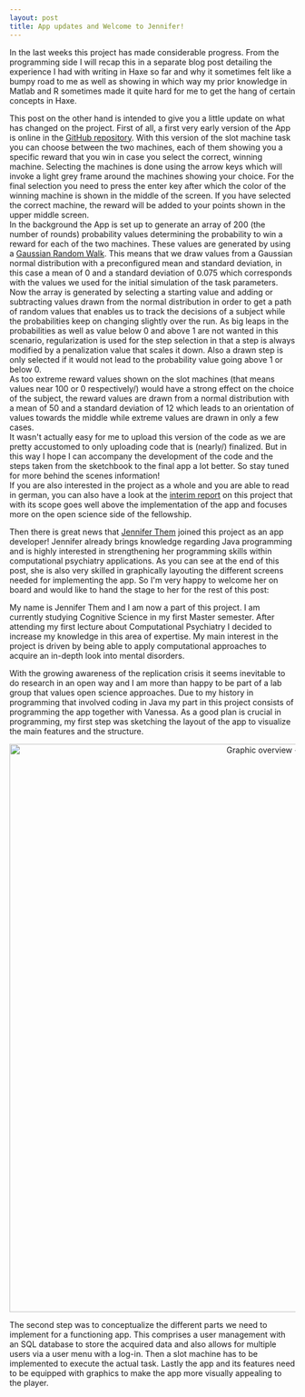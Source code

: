 ```yaml
---
layout: post
title: App updates and Welcome to Jennifer!
---
```


In the last weeks this project has made considerable progress. From the programming side I will recap this in a separate blog post detailing the experience I had with writing in Haxe so far and why it sometimes felt like a bumpy road to me as well as showing in which way my prior knowledge in Matlab and R sometimes made it quite hard for me to get the hang of certain concepts in Haxe.

This post on the other hand is intended to give you a little update on what has changed on the project. First of all, a first very early version of the App is online in the [GitHub repository](https://github.com/VTeckentrup/mind-mosaic/tree/master/App). With this version of the slot machine task you can choose between the two machines, each of them showing you a specific reward that you win in case you select the correct, winning machine. Selecting the machines is done using the arrow keys which will invoke a light grey frame around the machines showing your choice. For the final selection you need to press the enter key after which the color of the winning machine is shown in the middle of the screen. If you have selected the correct machine, the reward will be added to your points shown in the upper middle screen.  
In the background the App is set up to generate an array of 200 (the number of rounds) probability values determining the probability to win a reward for each of the two machines. These values are generated by using a [Gaussian Random Walk](https://en.wikipedia.org/wiki/Random_walk). This means that we draw values from a Gaussian normal distribution with a preconfigured mean and standard deviation, in this case a mean of 0 and a standard deviation of 0.075 which corresponds with the values we used for the initial simulation of the task parameters. Now the array is generated by selecting a starting value and adding or subtracting values drawn from the normal distribution in order to get a path of random values that enables us to track the decisions of a subject while the probabilities keep on changing slightly over the run. As big leaps in the probabilities as well as value below 0 and above 1 are not wanted in this scenario, regularization is used for the step selection in that a step is always modified by a penalization value that scales it down. Also a drawn step is only selected if it would not lead to the probability value going above 1 or below 0.  
As too extreme reward values shown on the slot machines (that means values near 100 or 0 respectively/) would have a strong effect on the choice of the subject, the reward values are drawn from a normal distribution with a mean of 50 and a standard deviation of 12 which leads to an orientation of values towards the middle while extreme values are drawn in only a few cases.  
It wasn't actually easy for me to upload this version of the code as we are pretty accustomed to only uploading code that is (nearly/) finalized. But in this way I hope I can accompany the development of the code and the steps taken from the sketchbook to the final app a lot better. So stay tuned for more behind the scenes information!  
If you are also interested in the project as a whole and you are able to read in german, you can also have a look at the [interim report](https://de.wikiversity.org/wiki/Wikiversity:Fellow-Programm_Freies_Wissen/Einreichungen/Towards_a_bigger_picture_-_Crowdsourcing_the_mosaic_of_the_mind/Zwischenbericht) on this project that with its scope goes well above the implementation of the app and focuses more on the open science side of the fellowship.

Then there is great news that [Jennifer Them](https://twitter.com/JenniferThem) joined this project as an app developer! Jennifer already brings knowledge regarding Java programming and is highly interested in strengthening her programming skills within computational psychiatry applications. As you can see at the end of this post, she is also very skilled in graphically layouting the different screens needed for implementing the app. So I'm very happy to welcome her on board and would like to hand the stage to her for the rest of this post:

My name is Jennifer Them and I am now a part of this project. I am currently studying Cognitive Science in my first Master semester. After attending my first lecture about Computational Psychiatry I decided to increase my knowledge in this area of expertise. My main interest in the project is driven by being able to apply computational approaches to acquire an in-depth look into mental disorders.
 
With the growing awareness of the replication crisis it seems inevitable to do research in an open way and I am more than happy to be part of a lab group that values open science approaches. Due to my history in programming that involved coding in Java my part in this project consists of programming the app together with Vanessa. As a good plan is crucial in programming, my first step was sketching the layout of the app to visualize the main features and the structure.

<p align="center">
  <img src="{{ site.baseurl }}/public/images/image2018-01-09.jpg" alt="Graphic overview - Slot Machine Task" width="1000">
</p>

The second step was to conceptualize the different parts we need to implement for a functioning app. This comprises a user management with an SQL database to store the acquired data and also allows for multiple users via a user menu with a log-in. 
Then a slot machine has to be implemented to execute the actual task. Lastly the app and its features need to be equipped with graphics to make the app more visually appealing to the player.